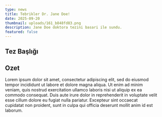 ```yaml
---
type: news
title: Tebrikler Dr. Jane Doe!
date: 2025-09-20
thumbnail: uploads/161_b848fd83.png
description: Jane Doe doktora tezini basari ile sundu.
featured: false
---
```


## Tez Başlığı 
## Ozet 
Lorem ipsum dolor sit amet, consectetur adipiscing elit, sed do eiusmod tempor incididunt ut labore et dolore magna aliqua. Ut enim ad minim veniam, quis nostrud exercitation ullamco laboris nisi ut aliquip ex ea commodo consequat. Duis aute irure dolor in reprehenderit in voluptate velit esse cillum dolore eu fugiat nulla pariatur. Excepteur sint occaecat cupidatat non proident, sunt in culpa qui officia deserunt mollit anim id est laborum.